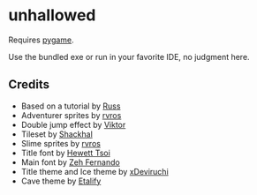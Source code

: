 unhallowed
==========
Requires [pygame](https://pypi.org/project/pygame/).

Use the bundled exe or run in your favorite IDE, no judgment here.

Credits
-------
- Based on a tutorial by [Russ](https://www.youtube.com/watch?v=Ongc4EVqRjo)
- Adventurer sprites by [rvros](https://rvros.itch.io/animated-pixel-hero)
- Double jump effect by [Viktor](https://v-ktor.itch.io/pixelated-attackhit-animations)
- Tileset by [Shackhal](https://shackhal.itch.io/multi-platformer-tileset)
- Slime sprites by [rvros](https://rvros.itch.io/pixel-art-animated-slime)
- Title font by [Hewett Tsoi](https://www.dafont.com/alagard.font)
- Main font by [Zeh Fernando](https://www.dafont.com/perfect-dos-vga-437.font)
- Title theme and Ice theme by [xDeviruchi](https://xdeviruchi.itch.io/8-bit-fantasy-adventure-music-pack)
- Cave theme by [Etalify](https://www.youtube.com/watch?v=c9rMlxCwbm0)
